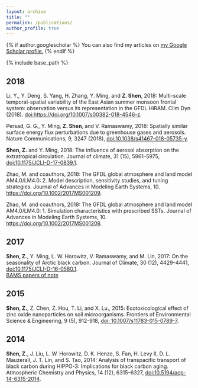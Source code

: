 ```yaml
---
layout: archive
title: ""
permalink: /publications/
author_profile: true
---
```


{% if author.googlescholar %}
  You can also find my articles on <u><a href="{{author.googlescholar}}">my Google Scholar profile</a>.</u>
{% endif %}

{% include base_path %}

## 2018

Li, Y., Y. Deng, S. Yang, H. Zhang, Y. Ming, and **Z. Shen**, 2018: Multi-scale temporal-spatial variability of the East Asian summer monsoon frontal system: observation versus its representation in the GFDL HiRAM. Clim Dyn (2018). [<u>doi:https://doi.org/10.1007/s00382-018-4546-z</u>](https://link.springer.com/article/10.1007%2Fs00382-018-4546-z).

Persad, G. G., Y. Ming, **Z. Shen**, and V. Ramaswamy, 2018: Spatially similar surface energy flux perturbations due to greenhouse gases and aerosols. Nature Communications, 9, 3247 (2018), [<u>doi:10.1038/s41467-018-05735-y</u>](https://www.nature.com/articles/s41467-018-05735-y).

**Shen, Z.** and Y. Ming, 2018: The influence of aerosol absorption on the extratropical circulation. Journal of climate, 31 (15), 5961–5975, [<u>doi:10.1175/JCLI-D-17-0839.1</u>](https://journals.ametsoc.org/doi/abs/10.1175/JCLI-D-17-0839.1).

Zhao, M. and coauthors, 2018: The GFDL global atmosphere and land model AM4.0/LM4.0: 2. Model description, sensitivity studies, and tuning strategies. Journal of Advances in Modeling Earth Systems, 10. [<u>https://doi.org/10.1002/2017MS001209</u>](https://agupubs.onlinelibrary.wiley.com/doi/abs/10.1002/2017MS001209).

Zhao, M. and coauthors, 2018: The GFDL global atmosphere and land model AM4.0/LM4.0: 1. Simulation characteristics with prescribed SSTs. Journal of Advances in Modeling Earth Systems, 10. [<u>https://doi.org/10.1002/2017MS001208</u>](https://agupubs.onlinelibrary.wiley.com/doi/abs/10.1002/2017MS001208).

## 2017

**Shen, Z.**, Y. Ming, L. W. Horowitz, V. Ramaswamy, and M. Lin, 2017: On the seasonality of Arctic black carbon. Journal of Climate, 30 (12), 4429–4441, [<u>doi:10.1175/JCLI-D-16-0580.1</u>](https://journals.ametsoc.org/doi/abs/10.1175/JCLI-D-16-0580.1).<br/>
[<u>BAMS papers of note</u>](https://journals.ametsoc.org/doi/pdf/10.1175/BAMS_986_1087-1102_Nowcast)

## 2015
**Shen, Z.**, Z. Chen, Z. Hou, T. Li, and X. Lu., 2015: Ecotoxicological effect of zinc oxide nanoparticles on soil microorganisms. Frontiers of Environmental Science & Engineering, 9 (5), 912-918, [<u>doi: 10.1007/s11783-015-0789-7</u>](https://link.springer.com/article/10.1007/s11783-015-0789-7).

## 2014

**Shen, Z.**, J. Liu, L. W. Horowitz, D. K. Henze, S. Fan, H. Levy II, D. L. Mauzerall, J. T. Lin, and S. Tao, 2014: Analysis of transpacific transport of black carbon during HIPPO-3: Implications for black carbon aging. Atmospheric Chemistry and Physics, 14 (12), 6315–6327, [<u>doi:10.5194/acp-14-6315-2014</u>](https://www.atmos-chem-phys.net/14/6315/2014/).

